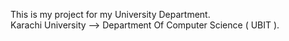 This is my project for my University Department.
<br>
Karachi University --> Department Of Computer Science ( UBIT ).
